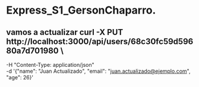 # Express_S1_GersonChaparro.

## vamos a actualizar curl -X PUT http://localhost:3000/api/users/68c30fc59d59680a7d701980 \
  -H "Content-Type: application/json" \
  -d '{"name": "Juan Actualizado", "email": "juan.actualizado@ejemplo.com", "age": 26}'
